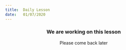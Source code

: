 ```yaml
---
title:  Daily Lesson
date:   01/07/2020
---
```


### <center>We are working on this lesson</center>
<center>Please come back later</center>